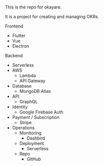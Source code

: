 This is the repo for okayare.

It is a project for creating and managing OKRs.

Frontend
* Flutter
* Vue
* Electron

Backend
* Serverless
* AWS
  * Lambda
  * API Gateway
* Database
  * MongoDB Atlas
* API
  * GraphQL
* Identity
  * Google Firebase Auth
* Payment / Subscription
  * Stripe
* Operations
  * Monitoring
    * Dashbird
  * Deployment
    * Serverless
  * Repo
    * GitHub